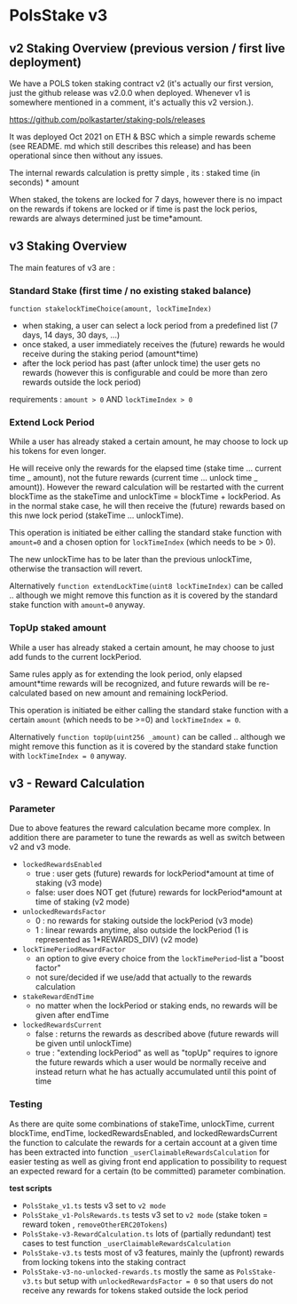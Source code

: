 # PolsStake v3

## v2 Staking Overview (previous version / first live deployment)

We have a POLS token staking contract v2 (it's actually our first version, just the github release was v2.0.0 when deployed. Whenever v1 is somewhere mentioned in a comment, it's actually this v2 version.).

https://github.com/polkastarter/staking-pols/releases

It was deployed Oct 2021 on ETH & BSC which a simple rewards scheme (see README. md which still describes this release) and has been operational since then without any issues.

The internal rewards calculation is pretty simple , its : staked time (in seconds) \* amount

When staked, the tokens are locked for 7 days, however there is no impact on the rewards if tokens are locked or if time is past the lock perios, rewards are always determined just be time\*amount.

## v3 Staking Overview

The main features of v3 are :

### Standard Stake (first time / no existing staked balance)

`function stakelockTimeChoice(amount, lockTimeIndex)`

- when staking, a user can select a lock period from a predefined list (7 days, 14 days, 30 days, ...)
- once staked, a user immediately receives the (future) rewards he would receive during the staking period (amount\*time)
- after the lock period has past (after unlock time) the user gets no rewards (however this is configurable and could be more than zero rewards outside the lock period)

requirements : `amount > 0` AND `lockTimeIndex > 0`

### Extend Lock Period

While a user has already staked a certain amount, he may choose to lock up his tokens for even longer.

He will receive only the rewards for the elapsed time (stake time ... current time _ amount), not the future rewards (current time ... unlock time _ amount)). However the reward calculation will be restarted with the current blockTime as the stakeTime and unlockTime = blockTime + lockPeriod. As in the normal stake case, he will then receive the (future) rewards based on this nwe lock period (stakeTime ... unlockTime).

This operation is initiated be either calling the standard stake function with `amount=0` and a chosen option for `lockTimeIndex` (which needs to be > 0).

The new unlockTime has to be later than the previous unlockTime, otherwise the transaction will revert.

Alternatively `function extendLockTime(uint8 lockTimeIndex)` can be called .. although we might remove this function as it is covered by the standard stake function with `amount=0` anyway.

### TopUp staked amount

While a user has already staked a certain amount, he may choose to just add funds to the current lockPeriod.

Same rules apply as for extending the look period, only elapsed amount\*time rewards will be recognized, and future rewards will be re-calculated based on new amount and remaining lockPeriod.

This operation is initiated be either calling the standard stake function with a certain `amount` (which needs to be >=0) and `lockTimeIndex = 0`.

Alternatively `function topUp(uint256 _amount)` can be called .. although we might remove this function as it is covered by the standard stake function with `lockTimeIndex = 0` anyway.

## v3 - Reward Calculation

### Parameter

Due to above features the reward calculation became more complex. In addition there are parameter to tune the rewards as well as switch between v2 and v3 mode.

- `lockedRewardsEnabled`
  - true : user gets (future) rewards for lockPeriod\*amount at time of staking (v3 mode)
  - false: user does NOT get (future) rewards for lockPeriod\*amount at time of staking (v2 mode)
- `unlockedRewardsFactor`
  - 0 : no rewards for staking outside the lockPeriod (v3 mode)
  - 1 : linear rewards anytime, also outside the lockPeriod (1 is represented as 1\*REWARDS_DIV) (v2 mode)
- `lockTimePeriodRewardFactor`
  - an option to give every choice from the `lockTimePeriod`-list a "boost factor"
  - not sure/decided if we use/add that actually to the rewards calculation
- `stakeRewardEndTime`
  - no matter when the lockPeriod or staking ends, no rewards will be given after endTime
- `lockedRewardsCurrent`
  - false : returns the rewards as described above (future rewards will be given until unlockTime)
  - true : "extending lockPeriod" as well as "topUp" requires to ignore the future rewards which a user would be normally receive and instead return what he has actually accumulated until this point of time

### Testing

As there are quite some combinations of stakeTime, unlockTime, current blockTime, endTime, lockedRewardsEnabled, and lockedRewardsCurrent the function to calculate the rewards for a certain account at a given time has been extracted into function `_userClaimableRewardsCalculation` for easier testing as well as giving front end application to possibility to request an expected reward for a certain (to be committed) parameter combination.

**test scripts**

- `PolsStake_v1.ts` tests v3 set to `v2 mode`
- `PolsStake_v1-PolsRewards.ts` tests v3 set to `v2 mode` (stake token = reward token , `removeOtherERC20Tokens`)
- `PolsStake-v3-RewardCalculation.ts` lots of (partially redundant) test cases to test function `_userClaimableRewardsCalculation`
- `PolsStake-v3.ts` tests most of v3 features, mainly the (upfront) rewards from locking tokens into the staking contract
- `PolsStake-v3-no-unlocked-rewards.ts` mostly the same as `PolsStake-v3.ts` but setup with `unlockedRewardsFactor = 0` so that users do not receive any rewards for tokens staked outside the lock period
